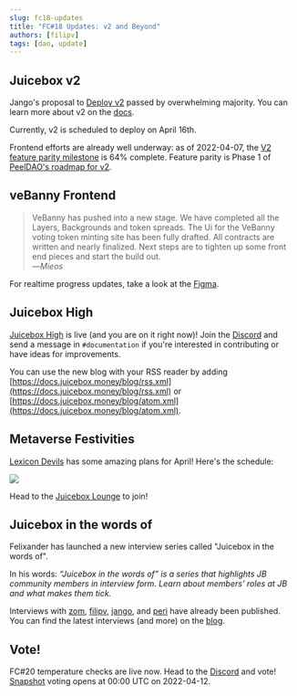```yaml
---
slug: fc18-updates
title: "FC#18 Updates: v2 and Beyond"
authors: [filipv]
tags: [dao, update]
---
```


## Juicebox v2

Jango's proposal to [Deploy v2](https://snapshot.org/#/jbdao.eth/proposal/0x98bba73a52fcc2f65252d769b328ab398f955c1bb43259430ff586a568b8e06e) passed by overwhelming majority. You can learn more about v2 on the [docs](https://docs.juicebox.money/intro).

Currently, v2 is scheduled to deploy on April 16th.

Frontend efforts are already well underway: as of 2022-04-07, the [V2 feature parity milestone](https://github.com/jbx-protocol/juice-interface/milestone/5) is 64% complete. Feature parity is Phase 1 of [PeelDAO's roadmap for v2](https://juicebox.notion.site/V2-Juicebox-frontend-roadmap-5a1024f821224e44ab0c07dcf53fd562).

## veBanny Frontend

>VeBanny has pushed into a new stage. We have completed all the Layers, Backgrounds and token spreads. The Ui for the VeBanny voting token minting site has been fully drafted. All contracts are written and nearly finalized. Next steps are to tighten up some front end pieces and start the build out.<br/>*―Mieos*

For realtime progress updates, take a look at the [Figma](https://www.figma.com/proto/ODXasKZdY95CmGN0onM13o/vebanny-frontend?page-id=0%3A1&node-id=610%3A314&viewport=241%2C48%2C0.37&scaling=min-zoom&starting-point-node-id=610%3A314).

## Juicebox High 

[Juicebox High](https://docs.juicebox.money) is live (and you are on it right now)! Join the [Discord](https://www.discord.gg/juicebox) and send a message in `#documentation` if you're interested in contributing or have ideas for improvements.

You can use the new blog with your RSS reader by adding [https://docs.juicebox.money/blog/rss.xml](https://docs.juicebox.money/blog/rss.xml) or [https://docs.juicebox.money/blog/atom.xml](https://docs.juicebox.money/blog/atom.xml).

## Metaverse Festivities

[Lexicon Devils](http://web.lexicondevils.xyz/) has some amazing plans for April! Here's the schedule:

![](cryptovoxels.webp)

Head to the [Juicebox Lounge](http://juicebox.lexicondevils.xyz) to join!

## Juicebox in the words of

Felixander has launched a new interview series called "Juicebox in the words of".

In his words: *“Juicebox in the words of” is a series that highlights JB community members in interview form. Learn about members’ roles at JB and what makes them tick.*

Interviews with [zom](https://docs.juicebox.money/blog/juicebox-in-the-words-of-zom-bae), [filipv](https://docs.juicebox.money/blog/juicebox-in-the-words-of-filipv), [jango](https://docs.juicebox.money/blog/juicebox-in-the-words-of-jango), and [peri](https://docs.juicebox.money/blog/juicebox-in-the-words-of-peri) have already been published. You can find the latest interviews (and more) on the [blog](https://docs.juicebox.money/blog).

## Vote!

FC#20 temperature checks are live now. Head to the [Discord](https://www.discord.gg/juicebox) and vote! [Snapshot](https://www.snapshot.org/#/jbdao.eth) voting opens at 00:00 UTC on 2022-04-12.
